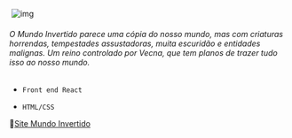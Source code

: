 ​                                ![img](https://media.tenor.com/o5-5sYmgcm0AAAAC/stranger-things.gif)    



###### O Mundo Invertido parece uma cópia do nosso mundo, mas com criaturas horrendas, tempestades assustadoras, muita escuridão e entidades malignas. Um reino controlado por Vecna, que tem planos de trazer tudo isso ao nosso mundo.



- `Front end React`

- `HTML/CSS`

  

:link:[Site Mundo Invertido](https://eaemafe.github.io/semana-frontend-mundo-invertido/)